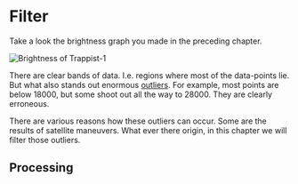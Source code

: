 # Filter
Take a look the brightness graph you made in the preceding chapter.

![Brightness of Trappist-1](image/brightness-nobackground.png)

There are clear bands of data. I.e. regions where most of the data-points lie.
But what also stands out enormous
[outliers](https://en.wikipedia.org/wiki/Outlier). For example, most points are
below 18000, but some shoot out all the way to 28000. They are clearly
erroneous.

There are various reasons how these outliers can occur. Some are the results of
satellite maneuvers. What ever there origin, in this chapter we will filter
those outliers. 

## Processing



